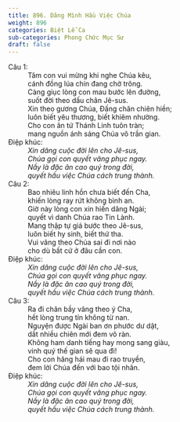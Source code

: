 ```yaml
---
title: 896. Dâng Mình Hầu Việc Chúa
weight: 896
categories: Biệt Lễ Ca
sub-categories: Phong Chức Mục Sư
draft: false
---
```

<dl><dt>Câu 1:</dt><dd data-verse="1">Tâm con vui mừng khi nghe Chúa kêu, <br/>cánh đồng lúa chín đang chờ trông. <br/>Càng giục lòng con mau bước lên đường, <br/>suốt đời theo dấu chân Jê-sus. <br/>Xin theo gương Chúa, Đấng chăn chiên hiền; <br/>luôn biết yêu thương, biết khiêm nhường. <br/>Cho con ân tứ Thánh Linh tuôn tràn; <br/>mang nguồn ánh sáng Chúa vô trần gian. </dd><dt>Điệp khúc:</dt><dd data-chorus="1"><em>Xin dâng cuộc đời lên cho Jê-sus, <br/>Chúa gọi con quyết vâng phục ngay. <br/>Nầy là đặc ân cao quý trong đời, <br/>quyết hầu việc Chúa cách trung thành. </em></dd><dt>Câu 2:</dt><dd data-verse="2">Bao nhiêu linh hồn chưa biết đến Cha, <br/>khiến lòng ray rứt không bình an. <br/>Giờ này lòng con xin hiến dâng Ngài; <br/>quyết vì danh Chúa rao Tin Lành. <br/>Mang thập tự giá bước theo Jê-sus, <br/>luôn biết hy sinh, biết thứ tha. <br/>Vui vâng theo Chúa sai đi nơi nào <br/>cho dù bất cứ ở đâu cần con. </dd><dt>Điệp khúc:</dt><dd data-chorus="1"><em>Xin dâng cuộc đời lên cho Jê-sus, <br/>Chúa gọi con quyết vâng phục ngay. <br/>Nầy là đặc ân cao quý trong đời, <br/>quyết hầu việc Chúa cách trung thành. </em></dd><dt>Câu 3:</dt><dd data-verse="3">Ra đi chăn bầy vâng theo ý Cha, <br/>hết lòng trung tín không từ nan. <br/>Nguyện được Ngài ban ơn phước dư dật, <br/>dắt nhiều chiên mới đem vô ràn. <br/>Không ham danh tiếng hay mong sang giàu, <br/>vinh quý thế gian sẽ qua đi! <br/>Cho con hăng hái mau đi rao truyền, <br/>đem lời Chúa đến với bao tội nhân. </dd><dt>Điệp khúc:</dt><dd data-chorus="1"><em>Xin dâng cuộc đời lên cho Jê-sus, <br/>Chúa gọi con quyết vâng phục ngay. <br/>Nầy là đặc ân cao quý trong đời, <br/>quyết hầu việc Chúa cách trung thành. </em></dd></dl>